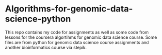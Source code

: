 # Algorithms-for-genomic-data-science-python
This repo contains my code for assignments as well as some code from lessons for the coursera algortihms for genomic data science course. Some files are from python for genomic data science course assignments and another bioinformatics course via stepik.
